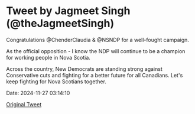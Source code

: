 # Tweet by Jagmeet Singh (@theJagmeetSingh)

Congratulations @ChenderClaudia & @NSNDP for a well-fought campaign.

As the official opposition - I know the NDP will continue to be a champion for working people in Nova Scotia.

Across the country, New Democrats are standing strong against Conservative cuts and fighting for a better future for all Canadians. Let's keep fighting for Nova Scotians together.

Date: 2024-11-27 03:14:10

[Original Tweet](https://x.com/theJagmeetSingh/status/1861609432456613913)
